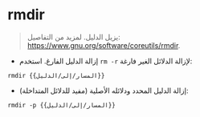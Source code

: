 # rmdir

> يزيل الدليل.
> لمزيد من التفاصيل: <https://www.gnu.org/software/coreutils/rmdir>.

- إزالة الدليل الفارغ. استخدم `rm -r` لإزالة الدلائل الغير فارغة:

`rmdir {{المسار/إلى/الدليل}}`

- إزالة الدليل المحدد ودلائله الأصلية (مفيد للدلائل المتداخلة):

`rmdir -p {{المسار/إلى/الدليل}}`

